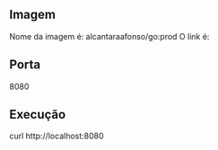 ## Imagem

Nome da imagem é: alcantaraafonso/go:prod
O link é: 

## Porta
8080

## Execução

curl http://localhost:8080